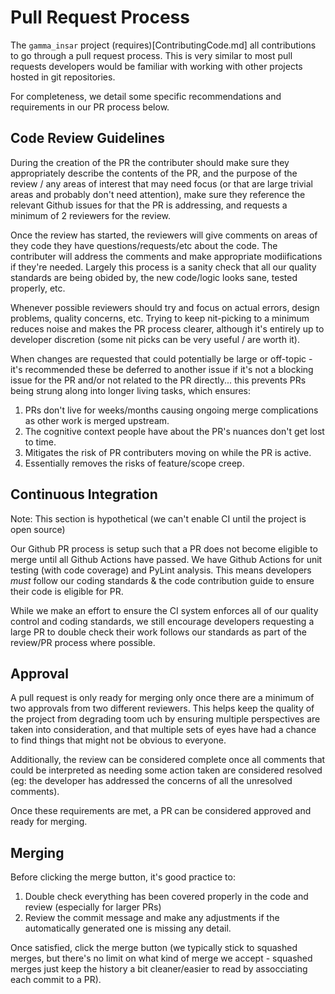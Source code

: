 # Pull Request Process #

The `gamma_insar` project (requires)[ContributingCode.md] all contributions to go through a pull request process.  This is very similar to most pull requests developers would be familiar with working with other projects hosted in git repositories.

For completeness, we detail some specific recommendations and requirements in our PR process below.

## Code Review Guidelines ##

During the creation of the PR the contributer should make sure they appropriately describe the contents of the PR, and the purpose of the review / any areas of interest that may need focus (or that are large trivial areas and probably don't need attention), make sure they reference the relevant Github issues for that the PR is addressing, and requests a minimum of 2 reviewers for the review.

Once the review has started, the reviewers will give comments on areas of they code they have questions/requests/etc about the code.
The contributer will address the comments and make appropriate modiifications if they're needed.  Largely this process is a sanity check that all our quality standards are being obided by, the new code/logic looks sane, tested properly, etc.

Whenever possible reviewers should try and focus on actual errors, design problems, quality concerns, etc.  Trying to keep nit-picking to a minimum reduces noise and makes the PR process clearer, although it's entirely up to developer discretion (some nit picks can be very useful / are worth it).

When changes are requested that could potentially be large or off-topic - it's recommended these be deferred to another issue if it's not a blocking issue for the PR and/or not related to the PR directly... this prevents PRs being strung along into longer living tasks, which ensures:
1. PRs don't live for weeks/months causing ongoing merge complications as other work is merged upstream.
2. The cognitive context people have about the PR's nuances don't get lost to time.
3. Mitigates the risk of PR contributers moving on while the PR is active.
4. Essentially removes the risks of feature/scope creep.

## Continuous Integration ##

Note: This section is hypothetical (we can't enable CI until the project is open source)

Our Github PR process is setup such that a PR does not become eligible to merge until all Github Actions have passed.  We have Github Actions for unit testing (with code coverage) and PyLint analysis.  This means developers *must* follow our coding standards & the code contribution guide to ensure their code is eligible for PR.

While we make an effort to ensure the CI system enforces all of our quality control and coding standards, we still encourage developers requesting a large PR to double check their work follows our standards as part of the review/PR process where possible.

## Approval ##

A pull request is only ready for merging only once there are a minimum of two approvals from two different reviewers.  This helps keep the quality of the project from degrading toom uch by ensuring multiple perspectives are taken into consideration, and that multiple sets of eyes have had a chance to find things that might not be obvious to everyone.

Additionally, the review can be considered complete once all comments that could be interpreted as needing some action taken are considered resolved (eg: the developer has addressed the concerns of all the unresolved comments).

Once these requirements are met, a PR can be considered approved and ready for merging.

## Merging ##

Before clicking the merge button, it's good practice to:
1. Double check everything has been covered properly in the code and review (especially for larger PRs)
2. Review the commit message and make any adjustments if the automatically generated one is missing any detail.

Once satisfied, click the merge button (we typically stick to squashed merges, but there's no limit on what kind of merge we accept - squashed merges just keep the history a bit cleaner/easier to read by assocciating each commit to a PR).
